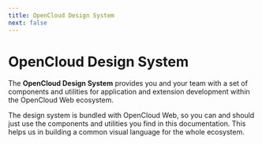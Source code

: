 ```yaml
---
title: OpenCloud Design System
next: false
---
```


# OpenCloud Design System

The **OpenCloud Design System** provides you and your team with a set of components and utilities for
application and extension development within the OpenCloud Web ecosystem.

The design system is bundled with OpenCloud Web, so you can and should just use the components and utilities
you find in this documentation. This helps us in building a common visual language for the whole ecosystem.
